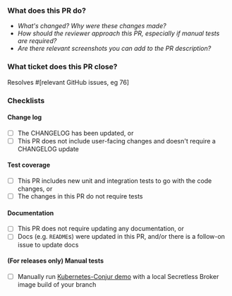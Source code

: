 ### What does this PR do?

- _What's changed? Why were these changes made?_
- _How should the reviewer approach this PR, especially if manual tests are required?_
- _Are there relevant screenshots you can add to the PR description?_

### What ticket does this PR close?

Resolves #[relevant GitHub issues, eg 76]

### Checklists

#### Change log

- [ ] The CHANGELOG has been updated, or
- [ ] This PR does not include user-facing changes and doesn't require a CHANGELOG update

#### Test coverage

- [ ] This PR includes new unit and integration tests to go with the code changes, or
- [ ] The changes in this PR do not require tests

#### Documentation

- [ ] This PR does not require updating any documentation, or
- [ ] Docs (e.g. `README`s) were updated in this PR, and/or there is a follow-on issue to update docs

#### (For releases only) Manual tests

- [ ] Manually run [Kubernetes-Conjur demo](https://github.com/conjurdemos/kubernetes-conjur-demo) with a local Secretless Broker image build of your branch
